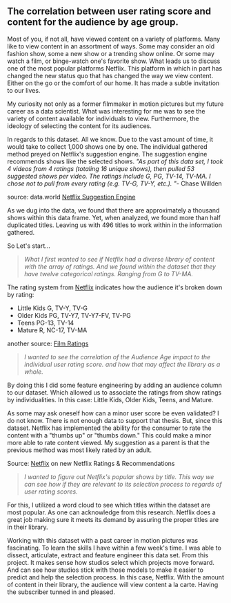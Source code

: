 ## **The correlation between user rating score and content for the audience by age group.**



Most of you, if not all, have viewed content on a variety of platforms. Many like to view content in an assortment of ways. Some may consider an old fashion show, some a new show or a trending show online. Or some may watch a film, or binge-watch one's favorite show. What leads us to discuss one of the most popular platforms Netflix. This platform in which in part has changed the new status quo that has changed the way we view content. Either on the go or the comfort of our home. It has made a subtle invitation to our lives.



My curiosity not only as a former filmmaker in motion pictures but my future career as a data scientist. What was interesting for me was to see the variety of content available for individuals to view. Furthermore, the ideology of selecting the content for its audiences.

In regards to this dataset. All we know. Due to the vast amount of time, it would take to collect 1,000 shows one by one. The individual gathered method preyed on Netflix's suggestion engine. The suggestion engine recommends shows like the selected shows. *"As part of this data set, I took 4 videos from 4 ratings (totaling 16 unique shows), then pulled 53 suggested shows per video. The ratings include G, PG, TV-14, TV-MA. I chose not to pull from every rating (e.g. TV-G, TV-Y, etc.). "*- Chase Willden


source: data.world [Netflix Suggestion Engine](https://data.world/chasewillden/netflix-shows)


As we dug into the data, we found that there are approximately a thousand shows within this data frame. Yet, when analyzed, we found more than half duplicated titles. Leaving us with 496 titles to work within in the information gathered.


So Let's start…



> *What I first wanted to see if Netflix had a diverse library of content with the array of ratings. And we found within the dataset that they have twelve categorical ratings. Ranging from G to TV-MA.*


The rating system from [Netflix](https://help.netflix.com/en/node/2064) indicates how the audience it's broken down by rating:
        
*   Little Kids G, TV-Y, TV-G
*   Older Kids PG, TV-Y7, TV-Y7-FV, TV-PG
*   Teens PG-13, TV-14
*   Mature R, NC-17, TV-MA

        
another source: [Film Ratings](https://www.filmratings.com/)


> *I wanted to see the correlation of the Audience Age impact to the individual user rating score. and how that may affect the library as a whole.*



By doing this I did some feature engineering by adding an audience column to our dataset. Which allowed us to associate the ratings from show ratings by individualities. In this case: Little Kids, Older Kids, Teens, and Mature.

As some may ask oneself how can a minor user score be even validated? I do not know. There is not enough data to support that thesis. But, since this dataset. Netflix has implemented the ability for the consumer to rate the content with a "thumbs up" or "thumbs down." This could make a minor more able to rate content viewed. My suggestion as a parent is that the previous method was most likely rated by an adult.

Source: [Netflix](https://help.netflix.com/en/node/9898) on new Netflix Ratings & Recommendations


> *I wanted to figure out Netflix's popular shows by title. This way we can see how if they are relevant to its selection process to regards of user rating scores.*


For this, I utilized a word cloud to see which titles within the dataset are most popular. As one can acknowledge from this research. Netflix does a great job making sure it meets its demand by assuring the proper titles are in their library.

Working with this dataset with a past career in motion pictures was fascinating. To learn the skills I have within a few week's time. I was able to dissect, articulate, extract and feature engineer this data set. From this project. It makes sense how studios select which projects move forward. And can see how studios stick with those models to make it easier to predict and help the selection process. In this case, Netflix. With the amount of content in their library, the audience will view content a la carte. Having the subscriber tunned in and pleased.
